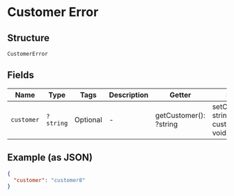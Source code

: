 
# Customer Error

## Structure

`CustomerError`

## Fields

| Name | Type | Tags | Description | Getter | Setter |
|  --- | --- | --- | --- | --- | --- |
| `customer` | `?string` | Optional | - | getCustomer(): ?string | setCustomer(?string customer): void |

## Example (as JSON)

```json
{
  "customer": "customer8"
}
```

